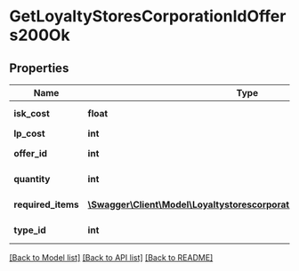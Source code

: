 # GetLoyaltyStoresCorporationIdOffers200Ok

## Properties
Name | Type | Description | Notes
------------ | ------------- | ------------- | -------------
**isk_cost** | **float** | isk_cost number | 
**lp_cost** | **int** | lp_cost integer | 
**offer_id** | **int** | offer_id integer | 
**quantity** | **int** | quantity integer | 
**required_items** | [**\Swagger\Client\Model\LoyaltystorescorporationIdoffersRequiredItems[]**](LoyaltystorescorporationIdoffersRequiredItems.md) | required_items array | 
**type_id** | **int** | type_id integer | 

[[Back to Model list]](../README.md#documentation-for-models) [[Back to API list]](../README.md#documentation-for-api-endpoints) [[Back to README]](../README.md)


